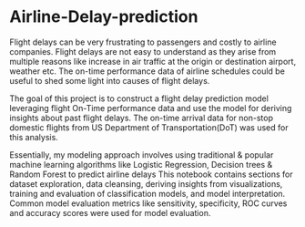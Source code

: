 # Airline-Delay-prediction




Flight delays can be very frustrating to passengers and costly to airline companies. Flight delays are not easy to understand as they arise from multiple reasons like increase in air traffic at the origin or destination airport, weather etc. The on-time performance data of airline schedules could be useful to shed some light into causes of flight delays.

The goal of this project is to construct a flight delay prediction model leveraging flight On-Time performance data and use the model for deriving insights about past flight delays. The on-time arrival data for non-stop domestic flights from US Department of Transportation(DoT) was used for this analysis.

Essentially, my modeling approach involves using traditional & popular machine learning algorithms like Logistic Regression, Decision trees & Random Forest to predict airline delays This notebook contains sections for dataset exploration, data cleansing, deriving insights from visualizations, training and evaluation of classification models, and model interpretation. Common model evaluation metrics like sensitivity, specificity, ROC curves and accuracy scores were used for model evaluation.
